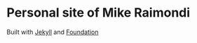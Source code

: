 # Personal site of Mike Raimondi

Built with [Jekyll](http://jekyllrb.com/) and [Foundation](http://foundation.zurb.com/)
